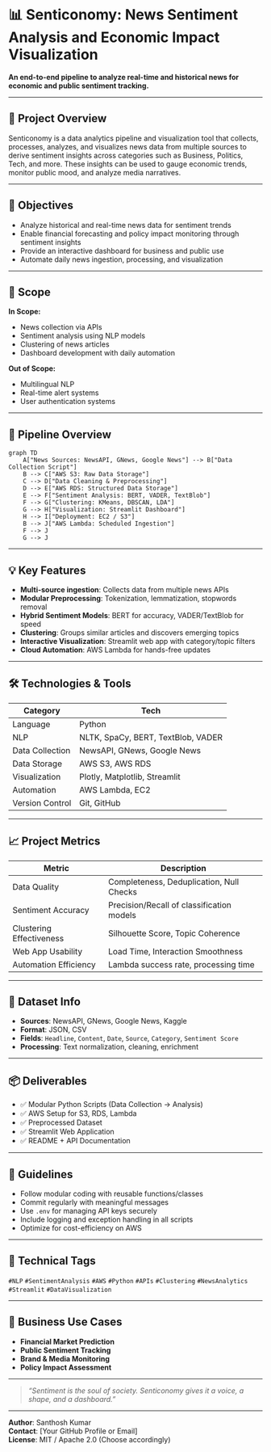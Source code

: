 # 📊 Senticonomy: News Sentiment Analysis and Economic Impact Visualization

**An end-to-end pipeline to analyze real-time and historical news for economic and public sentiment tracking.**

---

## 🧠 Project Overview
Senticonomy is a data analytics pipeline and visualization tool that collects, processes, analyzes, and visualizes news data from multiple sources to derive sentiment insights across categories such as Business, Politics, Tech, and more. These insights can be used to gauge economic trends, monitor public mood, and analyze media narratives.

---

## 🎯 Objectives
- Analyze historical and real-time news data for sentiment trends
- Enable financial forecasting and policy impact monitoring through sentiment insights
- Provide an interactive dashboard for business and public use
- Automate daily news ingestion, processing, and visualization

---

## 🔬 Scope
**In Scope:**
- News collection via APIs
- Sentiment analysis using NLP models
- Clustering of news articles
- Dashboard development with daily automation

**Out of Scope:**
- Multilingual NLP
- Real-time alert systems
- User authentication systems

---

## 🔀 Pipeline Overview

```mermaid
graph TD
    A["News Sources: NewsAPI, GNews, Google News"] --> B["Data Collection Script"]
    B --> C["AWS S3: Raw Data Storage"]
    C --> D["Data Cleaning & Preprocessing"]
    D --> E["AWS RDS: Structured Data Storage"]
    E --> F["Sentiment Analysis: BERT, VADER, TextBlob"]
    F --> G["Clustering: KMeans, DBSCAN, LDA"]
    G --> H["Visualization: Streamlit Dashboard"]
    H --> I["Deployment: EC2 / S3"]
    B --> J["AWS Lambda: Scheduled Ingestion"]
    F --> J
    G --> J
```

---

## 💡 Key Features
- **Multi-source ingestion**: Collects data from multiple news APIs
- **Modular Preprocessing**: Tokenization, lemmatization, stopwords removal
- **Hybrid Sentiment Models**: BERT for accuracy, VADER/TextBlob for speed
- **Clustering**: Groups similar articles and discovers emerging topics
- **Interactive Visualization**: Streamlit web app with category/topic filters
- **Cloud Automation**: AWS Lambda for hands-free updates

---

## 🛠️ Technologies & Tools
| Category | Tech |
|---------|------|
| Language | Python |
| NLP | NLTK, SpaCy, BERT, TextBlob, VADER |
| Data Collection | NewsAPI, GNews, Google News |
| Data Storage | AWS S3, AWS RDS |
| Visualization | Plotly, Matplotlib, Streamlit |
| Automation | AWS Lambda, EC2 |
| Version Control | Git, GitHub |

---

## 📈 Project Metrics
| Metric | Description |
|--------|-------------|
| Data Quality | Completeness, Deduplication, Null Checks |
| Sentiment Accuracy | Precision/Recall of classification models |
| Clustering Effectiveness | Silhouette Score, Topic Coherence |
| Web App Usability | Load Time, Interaction Smoothness |
| Automation Efficiency | Lambda success rate, processing time |

---

## 📂 Dataset Info
- **Sources**: NewsAPI, GNews, Google News, Kaggle
- **Format**: JSON, CSV
- **Fields**: `Headline`, `Content`, `Date`, `Source`, `Category`, `Sentiment Score`
- **Processing**: Text normalization, cleaning, enrichment

---

## 📦 Deliverables
- ✅ Modular Python Scripts (Data Collection → Analysis)
- ✅ AWS Setup for S3, RDS, Lambda
- ✅ Preprocessed Dataset
- ✅ Streamlit Web Application
- ✅ README + API Documentation

---

## 📜 Guidelines
- Follow modular coding with reusable functions/classes
- Commit regularly with meaningful messages
- Use `.env` for managing API keys securely
- Include logging and exception handling in all scripts
- Optimize for cost-efficiency on AWS

---

## 🔖 Technical Tags
`#NLP` `#SentimentAnalysis` `#AWS` `#Python` `#APIs` `#Clustering` `#NewsAnalytics` `#Streamlit` `#DataVisualization`

---

## 🤝 Business Use Cases
- **Financial Market Prediction**
- **Public Sentiment Tracking**
- **Brand & Media Monitoring**
- **Policy Impact Assessment**

---

> _“Sentiment is the soul of society. Senticonomy gives it a voice, a shape, and a dashboard.”_

---

**Author**: Santhosh Kumar  
**Contact**: [Your GitHub Profile or Email]  
**License**: MIT / Apache 2.0 (Choose accordingly)
